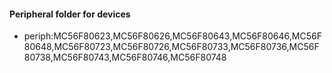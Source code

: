 #### Peripheral folder for devices
* periph:MC56F80623,MC56F80626,MC56F80643,MC56F80646,MC56F80648,MC56F80723,MC56F80726,MC56F80733,MC56F80736,MC56F80738,MC56F80743,MC56F80746,MC56F80748
